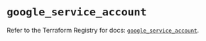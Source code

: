 # `google_service_account`

Refer to the Terraform Registry for docs: [`google_service_account`](https://registry.terraform.io/providers/hashicorp/google-beta/6.17.0/docs/resources/google_service_account).
